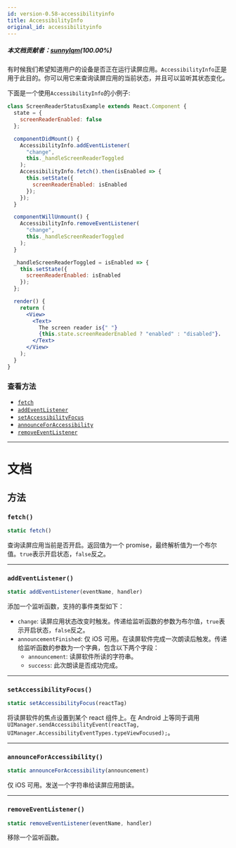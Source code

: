```yaml
---
id: version-0.58-accessibilityinfo
title: AccessibilityInfo
original_id: accessibilityinfo
---
```


##### 本文档贡献者：[sunnylqm](https://github.com/search?q=sunnylqm%40qq.com+in%3Aemail&type=Users)(100.00%)

有时候我们希望知道用户的设备是否正在运行读屏应用。`AccessibilityInfo`正是用于此目的。你可以用它来查询读屏应用的当前状态，并且可以监听其状态变化。

下面是一个使用`AccessibilityInfo`的小例子:

```jsx
class ScreenReaderStatusExample extends React.Component {
  state = {
    screenReaderEnabled: false
  };

  componentDidMount() {
    AccessibilityInfo.addEventListener(
      "change",
      this._handleScreenReaderToggled
    );
    AccessibilityInfo.fetch().then(isEnabled => {
      this.setState({
        screenReaderEnabled: isEnabled
      });
    });
  }

  componentWillUnmount() {
    AccessibilityInfo.removeEventListener(
      "change",
      this._handleScreenReaderToggled
    );
  }

  _handleScreenReaderToggled = isEnabled => {
    this.setState({
      screenReaderEnabled: isEnabled
    });
  };

  render() {
    return (
      <View>
        <Text>
          The screen reader is{" "}
          {this.state.screenReaderEnabled ? "enabled" : "disabled"}.
        </Text>
      </View>
    );
  }
}
```

### 查看方法

- [`fetch`](accessibilityinfo.md#fetch)
- [`addEventListener`](accessibilityinfo.md#addeventlistener)
- [`setAccessibilityFocus`](accessibilityinfo.md#setaccessibilityfocus)
- [`announceForAccessibility`](accessibilityinfo.md#announceforaccessibility)
- [`removeEventListener`](accessibilityinfo.md#removeeventlistener)

---

# 文档

## 方法

### `fetch()`

```jsx
static fetch()
```

查询读屏应用当前是否开启。返回值为一个 promise，最终解析值为一个布尔值。`true`表示开启状态，`false`反之。

---

### `addEventListener()`

```jsx
static addEventListener(eventName, handler)
```

添加一个监听函数，支持的事件类型如下：

- `change`: 读屏应用状态改变时触发。传递给监听函数的参数为布尔值，`true`表示开启状态，`false`反之。
- `announcementFinished`: 仅 iOS 可用。在读屏软件完成一次朗读后触发。传递给监听函数的参数为一个字典，包含以下两个字段：
  - `announcement`: 读屏软件所读的字符串。
  - `success`: 此次朗读是否成功完成。

---

### `setAccessibilityFocus()`

```jsx
static setAccessibilityFocus(reactTag)
```

将读屏软件的焦点设置到某个 react 组件上。在 Android 上等同于调用 `UIManager.sendAccessibilityEvent(reactTag, UIManager.AccessibilityEventTypes.typeViewFocused);`。

---

### `announceForAccessibility()`

```jsx
static announceForAccessibility(announcement)
```

仅 iOS 可用。发送一个字符串给读屏应用朗读。

---

### `removeEventListener()`

```jsx
static removeEventListener(eventName, handler)
```

移除一个监听函数。
